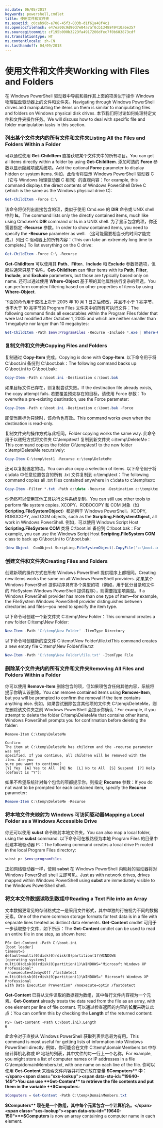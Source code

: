 ```yaml
---
ms.date: 06/05/2017
keywords: powershell,cmdlet
title: 使用文件和文件夹
ms.assetid: c0ceb96b-e708-45f3-803b-d1f61a48f4c1
ms.openlocfilehash: e47ea00c9d90d7e04a7af0cb1348849410a6e357
ms.sourcegitcommit: cf195b090b3223fa4917206dfec7f0b603873cdf
ms.translationtype: HT
ms.contentlocale: zh-CN
ms.lasthandoff: 04/09/2018
---
```

# <a name="working-with-files-and-folders"></a><span data-ttu-id="19640-103">使用文件和文件夹</span><span class="sxs-lookup"><span data-stu-id="19640-103">Working with Files and Folders</span></span>

<span data-ttu-id="19640-104">在 Windows PowerShell 驱动器中导航和操作其上面的项类似于操作 Windows 物理磁盘驱动器上的文件和文件夹。</span><span class="sxs-lookup"><span data-stu-id="19640-104">Navigating through Windows PowerShell drives and manipulating the items on them is similar to manipulating files and folders on Windows physical disk drives.</span></span> <span data-ttu-id="19640-105">本节我们将讨论如何处理特定文件和文件夹操作任务。</span><span class="sxs-lookup"><span data-stu-id="19640-105">We will discuss how to deal with specific file and folder manipulation tasks in this section.</span></span>

### <a name="listing-all-the-files-and-folders-within-a-folder"></a><span data-ttu-id="19640-106">列出某个文件夹内的所有文件和文件夹</span><span class="sxs-lookup"><span data-stu-id="19640-106">Listing All the Files and Folders Within a Folder</span></span>

<span data-ttu-id="19640-107">可以通过使用 **Get-ChildItem** 直接获取某个文件夹中的所有项目。</span><span class="sxs-lookup"><span data-stu-id="19640-107">You can get all items directly within a folder by using **Get-ChildItem**.</span></span> <span data-ttu-id="19640-108">添加可选的 **Force** 参数以显示隐藏项或系统项。</span><span class="sxs-lookup"><span data-stu-id="19640-108">Add the optional **Force** parameter to display hidden or system items.</span></span> <span data-ttu-id="19640-109">例如，此命令将显示 Windows PowerShell 驱动器 C（它与 Windows 物理驱动器 C 相同）的直观内容：</span><span class="sxs-lookup"><span data-stu-id="19640-109">For example, this command displays the direct contents of Windows PowerShell Drive C (which is the same as the Windows physical drive C):</span></span>

```powershell
Get-ChildItem -Force C:\
```

<span data-ttu-id="19640-110">该命令将仅列出直接包含的项，类似于使用 Cmd.exe 的 **DIR** 命令或 UNIX shell 中的 **ls**。</span><span class="sxs-lookup"><span data-stu-id="19640-110">The command lists only the directly contained items, much like using Cmd.exe's **DIR** command or **ls** in a UNIX shell.</span></span> <span data-ttu-id="19640-111">为了显示包含的项，你还需要指定 **-Recurse** 参数。</span><span class="sxs-lookup"><span data-stu-id="19640-111">In order to show contained items, you need to specify the **-Recurse** parameter as well.</span></span> <span data-ttu-id="19640-112">（这可能需要相当长的时间才能完成。）列出 C 驱动器上的所有内容：</span><span class="sxs-lookup"><span data-stu-id="19640-112">(This can take an extremely long time to complete.) To list everything on the C drive:</span></span>

```powershell
Get-ChildItem -Force C:\ -Recurse
```

<span data-ttu-id="19640-113">**Get-ChildItem** 可以使用其 **Path**、**Filter**、**Include** 和 **Exclude** 参数筛选项，但那些通常只基于名称。</span><span class="sxs-lookup"><span data-stu-id="19640-113">**Get-ChildItem** can filter items with its **Path**, **Filter**, **Include**, and **Exclude** parameters, but those are typically based only on name.</span></span> <span data-ttu-id="19640-114">还可以通过使用 **Where-Object** 基于项的其他属性执行复杂的筛选。</span><span class="sxs-lookup"><span data-stu-id="19640-114">You can perform complex filtering based on other properties of items by using **Where-Object**.</span></span>

<span data-ttu-id="19640-115">下面的命令用于查找上次于 2005 年 10 月 1 日之后修改，并且不小于 1 兆字节，也不大于 10 兆字节的 Program Files 文件夹中的所有可执行文件：</span><span class="sxs-lookup"><span data-stu-id="19640-115">The following command finds all executables within the Program Files folder that were last modified after October 1, 2005 and which are neither smaller than 1 megabyte nor larger than 10 megabytes:</span></span>

```powershell
Get-ChildItem -Path $env:ProgramFiles -Recurse -Include *.exe | Where-Object -FilterScript {($_.LastWriteTime -gt '2005-10-01') -and ($_.Length -ge 1mb) -and ($_.Length -le 10mb)}
```

### <a name="copying-files-and-folders"></a><span data-ttu-id="19640-116">复制文件和文件夹</span><span class="sxs-lookup"><span data-stu-id="19640-116">Copying Files and Folders</span></span>

<span data-ttu-id="19640-117">复制通过 **Copy-Item** 完成。</span><span class="sxs-lookup"><span data-stu-id="19640-117">Copying is done with **Copy-Item**.</span></span> <span data-ttu-id="19640-118">以下命令用于将 C:\\boot.ini 备份到 C:\\boot.bak：</span><span class="sxs-lookup"><span data-stu-id="19640-118">The following command backs up C:\\boot.ini to C:\\boot.bak:</span></span>

```powershell
Copy-Item -Path c:\boot.ini -Destination c:\boot.bak
```

<span data-ttu-id="19640-119">如果目标文件已存在，则复制尝试失败。</span><span class="sxs-lookup"><span data-stu-id="19640-119">If the destination file already exists, the copy attempt fails.</span></span> <span data-ttu-id="19640-120">若要覆盖预先存在的目标，请使用 Force 参数：</span><span class="sxs-lookup"><span data-stu-id="19640-120">To overwrite a pre-existing destination, use the Force parameter:</span></span>

```powershell
Copy-Item -Path c:\boot.ini -Destination c:\boot.bak -Force
```

<span data-ttu-id="19640-121">即使当目标为只读时，该命令也有效。</span><span class="sxs-lookup"><span data-stu-id="19640-121">This command works even when the destination is read-only.</span></span>

<span data-ttu-id="19640-122">复制文件夹的操作方式与此相同。</span><span class="sxs-lookup"><span data-stu-id="19640-122">Folder copying works the same way.</span></span> <span data-ttu-id="19640-123">此命令用于以递归方式将文件夹 C:\\temp\\test1 复制到新文件夹 c:\\temp\\DeleteMe：</span><span class="sxs-lookup"><span data-stu-id="19640-123">This command copies the folder C:\\temp\\test1 to the new folder c:\\temp\\DeleteMe recursively:</span></span>

```powershell
Copy-Item C:\temp\test1 -Recurse c:\temp\DeleteMe
```

<span data-ttu-id="19640-124">还可以复制选定的项。</span><span class="sxs-lookup"><span data-stu-id="19640-124">You can also copy a selection of items.</span></span> <span data-ttu-id="19640-125">以下命令用于将 c:\\data 中任意位置包含的所有 .txt 文件复制到 c:\\temp\\text：</span><span class="sxs-lookup"><span data-stu-id="19640-125">The following command copies all .txt files contained anywhere in c:\\data to c:\\temp\\text:</span></span>

```powershell
Copy-Item -Filter *.txt -Path c:\data -Recurse -Destination c:\temp\text
```

<span data-ttu-id="19640-126">你仍然可以使用其他工具执行文件系统复制。</span><span class="sxs-lookup"><span data-stu-id="19640-126">You can still use other tools to perform file system copies.</span></span> <span data-ttu-id="19640-127">XCOPY、ROBOCOPY 和 COM 对象（如 **Scripting.FileSystemObject**）都适用于 Windows PowerShell。</span><span class="sxs-lookup"><span data-stu-id="19640-127">XCOPY, ROBOCOPY, and COM objects, such as the **Scripting.FileSystemObject,** all work in Windows PowerShell.</span></span> <span data-ttu-id="19640-128">例如，可以使用 Windows Script Host **Scripting.FileSystem COM** 类将 C:\\boot.ini 备份到 C:\\boot.bak：</span><span class="sxs-lookup"><span data-stu-id="19640-128">For example, you can use the Windows Script Host **Scripting.FileSystem COM** class to back up C:\\boot.ini to C:\\boot.bak:</span></span>

```powershell
(New-Object -ComObject Scripting.FileSystemObject).CopyFile('c:\boot.ini', 'c:\boot.bak')
```

### <a name="creating-files-and-folders"></a><span data-ttu-id="19640-129">创建文件和文件夹</span><span class="sxs-lookup"><span data-stu-id="19640-129">Creating Files and Folders</span></span>

<span data-ttu-id="19640-130">创建新项的操作方式在所有 Windows PowerShell 提供程序上都相同。</span><span class="sxs-lookup"><span data-stu-id="19640-130">Creating new items works the same on all Windows PowerShell providers.</span></span> <span data-ttu-id="19640-131">如果某个 Windows PowerShell 提供程序具有多个类型的项（例如，用于区分目录和文件的 FileSystem Windows PowerShell 提供程序），则需要指定项类型。</span><span class="sxs-lookup"><span data-stu-id="19640-131">If a Windows PowerShell provider has more than one type of item—for example, the FileSystem Windows PowerShell provider distinguishes between directories and files—you need to specify the item type.</span></span>

<span data-ttu-id="19640-132">以下命令可创建一个新文件夹 C:\\temp\\New Folder：</span><span class="sxs-lookup"><span data-stu-id="19640-132">This command creates a new folder C:\\temp\\New Folder:</span></span>

```powershell
New-Item -Path 'C:\temp\New Folder' -ItemType Directory
```

<span data-ttu-id="19640-133">以下命令可创建新的空文件 C:\\temp\\New Folder\\file.txt</span><span class="sxs-lookup"><span data-stu-id="19640-133">This command creates a new empty file C:\\temp\\New Folder\\file.txt</span></span>

```powershell
New-Item -Path 'C:\temp\New Folder\file.txt' -ItemType File
```

### <a name="removing-all-files-and-folders-within-a-folder"></a><span data-ttu-id="19640-134">删除某个文件夹内的所有文件和文件夹</span><span class="sxs-lookup"><span data-stu-id="19640-134">Removing All Files and Folders Within a Folder</span></span>

<span data-ttu-id="19640-135">你可以使用 **Remove-Item** 删除包含的项，但如果项包含任何其他内容，系统将提示你确认该删除。</span><span class="sxs-lookup"><span data-stu-id="19640-135">You can remove contained items using **Remove-Item**, but you will be prompted to confirm the removal if the item contains anything else.</span></span> <span data-ttu-id="19640-136">例如，如果尝试删除包含其他项的文件夹 C:\\temp\\DeleteMe，则在删除该文件夹之前 Windows PowerShell 会提示你确认：</span><span class="sxs-lookup"><span data-stu-id="19640-136">For example, if you attempt to delete the folder C:\\temp\\DeleteMe that contains other items, Windows PowerShell prompts you for confirmation before deleting the folder:</span></span>

```
Remove-Item C:\temp\DeleteMe

Confirm
The item at C:\temp\DeleteMe has children and the -recurse parameter was not
specified. If you continue, all children will be removed with the item. Are you
sure you want to continue?
[Y] Yes  [A] Yes to All  [N] No  [L] No to All  [S] Suspend  [?] Help
(default is "Y"):
```

<span data-ttu-id="19640-137">如果不希望系统针对每个包含的项都提示你，则指定 **Recurse** 参数：</span><span class="sxs-lookup"><span data-stu-id="19640-137">If you do not want to be prompted for each contained item, specify the **Recurse** parameter:</span></span>

```powershell
Remove-Item C:\temp\DeleteMe -Recurse
```

### <a name="mapping-a-local-folder-as-a-windows-accessible-drive"></a><span data-ttu-id="19640-138">将本地文件夹映射为 Windows 可访问驱动器</span><span class="sxs-lookup"><span data-stu-id="19640-138">Mapping a Local Folder as a Windows Accessible Drive</span></span>

<span data-ttu-id="19640-139">你还可以使用 **subst** 命令映射本地文件夹。</span><span class="sxs-lookup"><span data-stu-id="19640-139">You can also map a local folder, using the **subst** command.</span></span> <span data-ttu-id="19640-140">以下命令可在根路径为本地 Program Files 的目录中创建本地驱动器 P:：</span><span class="sxs-lookup"><span data-stu-id="19640-140">The following command creates a local drive P: rooted in the local Program Files directory:</span></span>

```powershell
subst p: $env:programfiles
```

<span data-ttu-id="19640-141">正如网络驱动器一样，使用 **subst** 在 Windows PowerShell 内映射的驱动器将对 Windows PowerShell shell 立即可见。</span><span class="sxs-lookup"><span data-stu-id="19640-141">Just as with network drives, drives mapped within Windows PowerShell using **subst** are immediately visible to the Windows PowerShell shell.</span></span>

### <a name="reading-a-text-file-into-an-array"></a><span data-ttu-id="19640-142">将文本文件数据读取到数组中</span><span class="sxs-lookup"><span data-stu-id="19640-142">Reading a Text File into an Array</span></span>

<span data-ttu-id="19640-143">文本数据更常见的存储格式之一是采用文件形式，其中单独的行被视为不同的数据元素。</span><span class="sxs-lookup"><span data-stu-id="19640-143">One of the more common storage formats for text data is in a file with separate lines treated as distinct data elements.</span></span> <span data-ttu-id="19640-144">**Get-Content** cmdlet 可用于一步读取整个文件，如下所示：</span><span class="sxs-lookup"><span data-stu-id="19640-144">The **Get-Content** cmdlet can be used to read an entire file in one step, as shown here:</span></span>

```
PS> Get-Content -Path C:\boot.ini
[boot loader]
timeout=5
default=multi(0)disk(0)rdisk(0)partition(1)\WINDOWS
[operating systems]
multi(0)disk(0)rdisk(0)partition(1)\WINDOWS="Microsoft Windows XP Professional"
 /noexecute=AlwaysOff /fastdetect
multi(0)disk(0)rdisk(0)partition(1)\WINDOWS=" Microsoft Windows XP Professional
with Data Execution Prevention" /noexecute=optin /fastdetect
```

<span data-ttu-id="19640-145">**Get-Content** 已将从文件读取的数据视为数组，其中每行文件内容视为一个元素。</span><span class="sxs-lookup"><span data-stu-id="19640-145">**Get-Content** already treats the data read from the file as an array, with one element per line of file content.</span></span> <span data-ttu-id="19640-146">可以通过检查返回的内容的**长度**来确认此点：</span><span class="sxs-lookup"><span data-stu-id="19640-146">You can confirm this by checking the **Length** of the returned content:</span></span>

```
PS> (Get-Content -Path C:\boot.ini).Length
6
```

<span data-ttu-id="19640-147">此命令对于直接从 Windows PowerShell 获取列表信息最为有用。</span><span class="sxs-lookup"><span data-stu-id="19640-147">This command is most useful for getting lists of information into Windows PowerShell directly.</span></span> <span data-ttu-id="19640-148">例如，你可能会在文件 C:\\temp\\domainMembers.txt 中存储计算机名称或 IP 地址的列表，其中文件的每一行上一个名称。</span><span class="sxs-lookup"><span data-stu-id="19640-148">For example, you might store a list of computer names or IP addresses in a file C:\\temp\\domainMembers.txt, with one name on each line of the file.</span></span> <span data-ttu-id="19640-149">你可以使用 **Get-Content** 来检索文件内容并将它们放在变量 **$Computers** 中：</span><span class="sxs-lookup"><span data-stu-id="19640-149">You can use **Get-Content** to retrieve the file contents and put them in the variable **$Computers**:</span></span>

```powershell
$Computers = Get-Content -Path C:\temp\DomainMembers.txt
```

<span data-ttu-id="19640-150">**$Computers** 现在是一个数组，其中每个元素包含一个计算机名。</span><span class="sxs-lookup"><span data-stu-id="19640-150">**$Computers** is now an array containing a computer name in each element.</span></span>